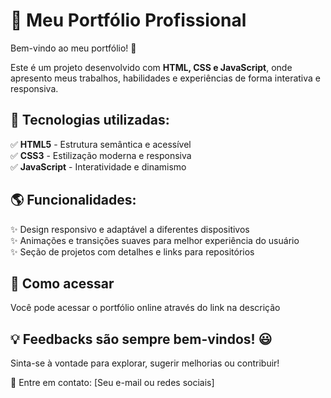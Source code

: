 # 📌 Meu Portfólio Profissional  

Bem-vindo ao meu portfólio! 🚀  

Este é um projeto desenvolvido com **HTML, CSS e JavaScript**, onde apresento meus trabalhos, habilidades e experiências de forma interativa e responsiva.  

## 🔹 Tecnologias utilizadas:  
✅ **HTML5** - Estrutura semântica e acessível  
✅ **CSS3** - Estilização moderna e responsiva  
✅ **JavaScript** - Interatividade e dinamismo  

## 🌎 Funcionalidades:  
✨ Design responsivo e adaptável a diferentes dispositivos  
✨ Animações e transições suaves para melhor experiência do usuário  
✨ Seção de projetos com detalhes e links para repositórios  

## 🚀 Como acessar  
Você pode acessar o portfólio online através do link na descrição

## 💡 Feedbacks são sempre bem-vindos! 😃  
Sinta-se à vontade para explorar, sugerir melhorias ou contribuir!  

📩 Entre em contato: [Seu e-mail ou redes sociais]  
